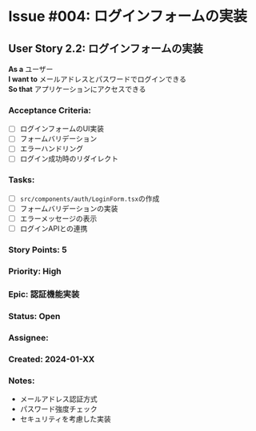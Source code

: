 # Issue #004: ログインフォームの実装

## User Story 2.2: ログインフォームの実装

**As a** ユーザー  
**I want to** メールアドレスとパスワードでログインできる  
**So that** アプリケーションにアクセスできる

### Acceptance Criteria:
- [ ] ログインフォームのUI実装
- [ ] フォームバリデーション
- [ ] エラーハンドリング
- [ ] ログイン成功時のリダイレクト

### Tasks:
- [ ] `src/components/auth/LoginForm.tsx`の作成
- [ ] フォームバリデーションの実装
- [ ] エラーメッセージの表示
- [ ] ログインAPIとの連携

### Story Points: 5
### Priority: High
### Epic: 認証機能実装
### Status: Open
### Assignee: 
### Created: 2024-01-XX

### Notes:
- メールアドレス認証方式
- パスワード強度チェック
- セキュリティを考慮した実装 